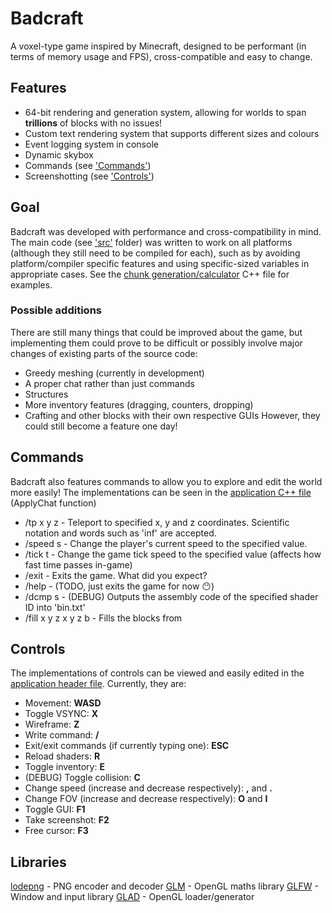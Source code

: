# Badcraft
A voxel-type game inspired by Minecraft, designed to be performant (in terms of memory usage and FPS), cross-compatible and easy to change.
## Features
- 64-bit rendering and generation system, allowing for worlds to span **trillions** of blocks with no issues!
- Custom text rendering system that supports different sizes and colours
- Event logging system in console
- Dynamic skybox
- Commands (see ['Commands'](Commands))
- Screenshotting (see ['Controls'](Controls))
## Goal
Badcraft was developed with performance and cross-compatibility in mind.
The main code (see ['src'](https://github.com/mahdialmusaad/badcraft/src) folder) was written to work on all platforms (although they still need to be compiled for each), such as by avoiding platform/compiler specific features and using specific-sized variables in appropriate cases.
See the [chunk generation/calculator](https://github.com/mahdialmusaad/badcraft/src/World/Chunk.cpp) C++ file for examples.
### Possible additions
There are still many things that could be improved about the game, but implementing them could prove to be difficult or possibly involve major changes of existing parts of the source code:
- Greedy meshing (currently in development)
- A proper chat rather than just commands
- Structures
- More inventory features (dragging, counters, dropping)
- Crafting and other blocks with their own respective GUIs
However, they could still become a feature one day!
## Commands
Badcraft also features commands to allow you to explore and edit the world more easily! The implementations can be seen in the [application C++ file](https://github.com/mahdialmusaad/badcraft/src/Utility/Application.cpp) (ApplyChat function)
- /tp x y z - Teleport to specified x, y and z coordinates. Scientific notation and words such as 'inf' are accepted.
- /speed s - Change the player's current speed to the specified value.
- /tick t - Change the game tick speed to the specified value (affects how fast time passes in-game)
- /exit - Exits the game. What did you expect?
- /help - (TODO, just exits the game for now 😶)
- /dcmp s - (DEBUG) Outputs the assembly code of the specified shader ID into 'bin.txt'
- /fill x y z x y z b - Fills the blocks from 
## Controls
The implementations of controls can be viewed and easily edited in the [application header file](https://github.com/mahdialmusaad/badcraft/src/Utility/Application.hpp). Currently, they are:
- Movement: __WASD__
- Toggle VSYNC: __X__
- Wireframe: __Z__
- Write command: __/__
- Exit/exit commands (if currently typing one): __ESC__
- Reload shaders: __R__
- Toggle inventory: __E__
- (DEBUG) Toggle collision: __C__
- Change speed (increase and decrease respectively): __,__ and __.__
- Change FOV (increase and decrease respectively): __O__ and __I__
- Toggle GUI: __F1__
- Take screenshot: __F2__
- Free cursor: __F3__
## Libraries
[lodepng](https://github.com/lvandeve/lodepng) - PNG encoder and decoder
[GLM](https://github.com/icaven/glm) - OpenGL maths library
[GLFW](https://github.com/glfw/glfw) - Window and input library
[GLAD](https://github.com/Dav1dde/glad) - OpenGL loader/generator
